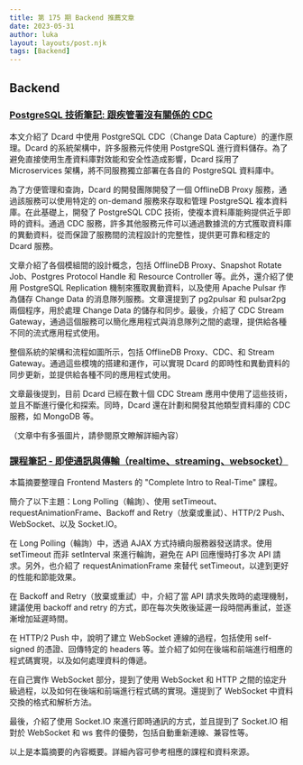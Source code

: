 ```yaml
---
title: 第 175 期 Backend 推薦文章
date: 2023-05-31
author: luka
layout: layouts/post.njk
tags: [Backend]
---
```


## Backend

### [PostgreSQL 技術筆記: 跟疾管署沒有關係的 CDC](https://medium.com/dcardlab/218e27eb363d)

本文介紹了 Dcard 中使用 PostgreSQL CDC（Change Data Capture）的運作原理。Dcard 的系統架構中，許多服務元件使用 PostgreSQL 進行資料儲存。為了避免直接使用生產資料庫對效能和安全性造成影響，Dcard 採用了 Microservices 架構，將不同服務獨立部署在各自的 PostgreSQL 資料庫中。

為了方便管理和查詢，Dcard 的開發團隊開發了一個 OfflineDB Proxy 服務，通過該服務可以使用特定的 on-demand 服務來存取和管理 PostgreSQL 複本資料庫。在此基礎上，開發了 PostgreSQL CDC 技術，使複本資料庫能夠提供近乎即時的資料。通過 CDC 服務，許多其他服務元件可以通過數據流的方式獲取資料庫的異動資料，從而保證了服務間的流程設計的完整性，提供更可靠和穩定的 Dcard 服務。

文章介紹了各個模組間的設計概念，包括 OfflineDB Proxy、Snapshot Rotate Job、Postgres Protocol Handle 和 Resource Controller 等。此外，還介紹了使用 PostgreSQL Replication 機制來獲取異動資料，以及使用 Apache Pulsar 作為儲存 Change Data 的消息隊列服務。文章還提到了 pg2pulsar 和 pulsar2pg 兩個程序，用於處理 Change Data 的儲存和同步。最後，介紹了 CDC Stream Gateway，通過這個服務可以簡化應用程式與消息隊列之間的處理，提供給各種不同的流式應用程式使用。

整個系統的架構和流程如圖所示，包括 OfflineDB Proxy、CDC、和 Stream Gateway。通過這些模塊的搭建和運作，可以實現 Dcard 的即時性和異動資料的同步更新，並提供給各種不同的應用程式使用。

文章最後提到，目前 Dcard 已經在數十個 CDC Stream 應用中使用了這些技術，並且不斷進行優化和探索。同時，Dcard 還在計劃和開發其他類型資料庫的 CDC 服務，如 MongoDB 等。

（文章中有多張圖片，請參閱原文瞭解詳細內容）


### [課程筆記 - 即使通訊與傳輸（realtime、streaming、websocket）](https://pjchender.dev/webdev/course-fem-realtime/)

本篇摘要整理自 Frontend Masters 的 "Complete Intro to Real-Time" 課程。

簡介了以下主題：Long Polling（輪詢）、使用 setTimeout、requestAnimationFrame、Backoff and Retry（放棄或重試）、HTTP/2 Push、WebSocket、以及 Socket.IO。

在 Long Polling（輪詢）中，透過 AJAX 方式持續向服務器發送請求。使用 setTimeout 而非 setInterval 來進行輪詢，避免在 API 回應慢時打多次 API 請求。另外，也介紹了 requestAnimationFrame 來替代 setTimeout，以達到更好的性能和節能效果。

在 Backoff and Retry（放棄或重試）中，介紹了當 API 請求失敗時的處理機制，建議使用 backoff and retry 的方式，即在每次失敗後延遲一段時間再重試，並逐漸增加延遲時間。

在 HTTP/2 Push 中，說明了建立 WebSocket 連線的過程，包括使用 self-signed 的憑證、回傳特定的 headers 等。並介紹了如何在後端和前端進行相應的程式碼實現，以及如何處理資料的傳遞。

在自己實作 WebSocket 部分，提到了使用 WebSocket 和 HTTP 之間的協定升級過程，以及如何在後端和前端進行程式碼的實現。還提到了 WebSocket 中資料交換的格式和解析方法。

最後，介紹了使用 Socket.IO 來進行即時通訊的方式，並且提到了 Socket.IO 相對於 WebSocket 和 ws 套件的優勢，包括自動重新連線、兼容性等。

以上是本篇摘要的內容概要。詳細內容可參考相應的課程和資料來源。


